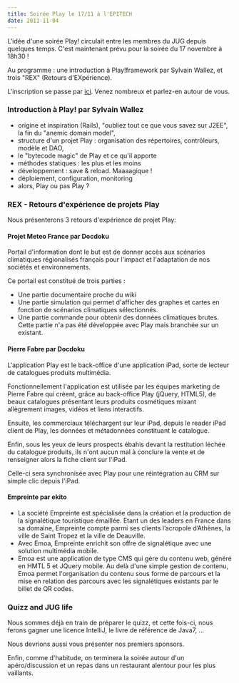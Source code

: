 ```yaml
---
title: Soirée Play le 17/11 à l'EPITECH
date: 2011-11-04
---
```


L'idée d'une soirée Play! circulait entre les membres du JUG depuis quelques
temps. C'est maintenant prévu pour la soirée du 17 novembre à 18h30 !

Au programme : une introduction à Play!framework par Sylvain Wallez, et trois
"REX" (Retours d'EXpérience).

L'inscription se passe par [ici](http://www.jugevents.org/jugevents/event/show.html?id=42599).
Venez nombreux et parlez-en autour de vous.

### Introduction à Play! par Sylvain Wallez

* origine et inspiration (Rails), "oubliez tout ce que vous savez sur J2EE", la
  fin du "anemic domain model",
* structure d'un projet Play : organisation des répertoires, contrôleurs, modèle
  et DAO,
* le "bytecode magic" de Play et ce qu'il apporte
* méthodes statiques : les plus et les moins
* développement : save &amp; reload. Maaaagique !
* déploiement, configuration, monitoring
* alors, Play ou pas Play ?

### REX - Retours d'expérience de projets Play

Nous présenterons 3 retours d'expérience de projet Play:

#### Projet Meteo France par Docdoku

Portail d'information dont le but est de donner accès aux scénarios climatiques
régionalisés français pour l'impact et l'adaptation de nos sociétés et
environnements.

Ce portail est constitué de trois parties :

* Une partie documentaire proche du wiki
* Une partie simulation qui permet d'afficher des graphes et cartes en fonction
  de scénarios climatiques sélectionnés.
* Une partie commande pour obtenir des données climatiques brutes. Cette partie
  n'a pas été développée avec Play mais branchée sur un existant.

#### Pierre Fabre par Docdoku

L'application Play est le back-office d'une application iPad, sorte de lecteur
de catalogues produits multimédia.

Fonctionnellement l'application est utilisée par les équipes marketing de
Pierre Fabre qui créent, grâce au back-office Play (jQuery, HTML5), de beaux
catalogues présentant leurs produits cosmétiques mixant allègrement images,
vidéos et liens interactifs.

Ensuite, les commerciaux téléchargent sur leur iPad, depuis le reader iPad
client de Play, les données et métadonnées constituant le catalogue.

Enfin, sous les yeux de leurs prospects ébahis devant la restitution léchée du
catalogue produits, ils n'ont aucun mal à conclure la vente et de renseigner
alors la fiche client sur l'iPad.

Celle-ci sera synchronisée avec Play pour une réintégration au CRM sur simple
clic depuis l'iPad.

#### Empreinte par ekito

* La société Empreinte est spécialisée dans la création et la production de la
  signalétique touristique émaillée. Etant un des leaders en France dans sa
  domaine, Empreinte compte parmi ses clients l’acropole d’Athènes, la ville
  de Saint Tropez et la ville de Deauville.
* Avec Emoa, Empreinte enrichit son offre de signalétique avec une solution
  multimédia mobile.
* Emoa est une application de type CMS qui gère du contenu web, généré en HMTL 5
  et JQuery mobile. Au delà d'une simple gestion de contenu, Emoa permet
  l'organisation du contenu sous forme de parcours et la mise en relation des
  parcours avec les signalétiques existants par le billet de QR codes.

### Quizz and JUG life

Nous sommes déjà en train de préparer le quizz, et cette fois-ci, nous ferons
gagner une licence IntelliJ, le livre de référence de Java7, ...

Nous devrions aussi vous présenter nos premiers sponsors.

Enfin, comme d'habitude, on terminera la soirée autour d'un apéro/discussion et
un repas dans un restaurant alentour pour les plus vaillants.

